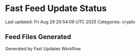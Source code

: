 # Fast Feed Update Status
Last updated: Fri Aug 29 20:54:06 UTC 2025
Categories: crypto

## Feed Files Generated

Generated by Fast Updates Workflow

